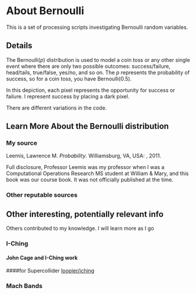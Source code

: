 # About Bernoulli

This is a set of processing scripts investigating
Bernoulli random variables.

## Details
The Bernoulli(*p*) distribution is used to model a coin toss  or any other single event where there are only two possible outcomes: success/failure, head/tails, true/false, yes/no, and so on. The *p* represents the probability of success, so for a coin toss, you have Bernoulli(0.5).

In this depiction, each pixel represents the opportunity for success or failure. I represent success by placing a dark pixel.

There are different variations in the code.
## Learn More About the Bernoulli distribution

### My source
Leemis, Lawrence M. *Probability*. Williamsburg, VA, USA: , 2011.

Full disclosure, Professor Leemis was my professor when I was  a Computational Operations Research MS student at William & Mary, and this book was our course book. It was not officially published at the time.

### Other reputable sources

## Other interesting, potentially relevant info
Others contributed to my knowledge.
I will learn more as I go
### I-Ching
#### John Cage and I-Ching work
####for Supercollider
[loopier/iching](https://github.com/loopier/iching)
### Mach Bands
